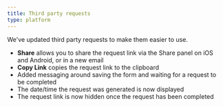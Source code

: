 ```yaml
---
title: Third party requests
type: platform
---
```


We've updated third party requests to make them easier to use.

* **Share** allows you to share the request link via the Share panel on iOS and Android, or in a new email
* **Copy Link** copies the request link to the clipboard
* Added messaging around saving the form and waiting for a request to be completed
* The date/time the request was generated is now displayed
* The request link is now hidden once the request has been completed